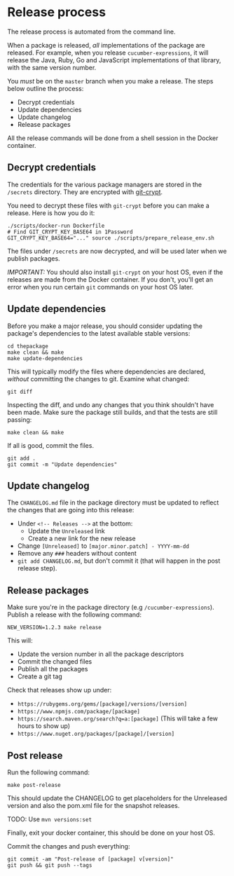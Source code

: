 # Release process

The release process is automated from the command line.

When a package is released, _all_ implementations of the package are released.
For example, when you release `cucumber-expressions`, it will release the Java, Ruby,
Go and JavaScript implementations of that library, with the same version number.

You *must* be on the `master` branch when you make a release. The steps below
outline the process:

* Decrypt credentials
* Update dependencies
* Update changelog
* Release packages

All the release commands will be done from a shell session in the Docker container.

## Decrypt credentials

The credentials for the various package managers are stored in the `/secrets`
directory. They are encrypted with [git-crypt](https://www.agwa.name/projects/git-crypt/).

You need to decrypt these files with `git-crypt` before you can make a release.
Here is how you do it:

    ./scripts/docker-run Dockerfile
    # Find GIT_CRYPT_KEY_BASE64 in 1Password
    GIT_CRYPT_KEY_BASE64="..." source ./scripts/prepare_release_env.sh

The files under `/secrets` are now decrypted, and will be used later when we
publish packages.

*IMPORTANT:* You should also install `git-crypt` on your host OS, even if the
releases are made from the Docker container. If you don't, you'll get an error
when you run certain `git` commands on your host OS later.

## Update dependencies

Before you make a major release, you should consider updating the package's dependencies to the latest
available stable versions:

    cd thepackage
    make clean && make
    make update-dependencies

This will typically modify the files where dependencies are declared, *without*
committing the changes to git. Examine what changed:

    git diff

Inspecting the diff, and undo any changes that you think shouldn't have been made.
Make sure the package still builds, and that the tests are still passing:

    make clean && make

If all is good, commit the files.

    git add .
    git commit -m "Update dependencies"

## Update changelog

The `CHANGELOG.md` file in the package directory must be updated to reflect the
changes that are going into this release:

* Under `<!-- Releases -->` at the bottom:
  * Update the `Unreleased` link
  * Create a new link for the new release
* Change `[Unreleased]` to `[major.minor.patch] - YYYY-mm-dd`
* Remove any `###` headers without content
* `git add CHANGELOG.md`, but don't commit it (that will happen in the post release step).

## Release packages

Make sure you're in the package directory (e.g `/cucumber-expressions`).
Publish a release with the following command:

    NEW_VERSION=1.2.3 make release

This will:

* Update the version number in all the package descriptors
* Commit the changed files
* Publish all the packages
* Create a git tag

Check that releases show up under:

* `https://rubygems.org/gems/[package]/versions/[version]`
* `https://www.npmjs.com/package/[package]`
* `https://search.maven.org/search?q=a:[package]` (This will take a few hours to show up)
* `https://www.nuget.org/packages/[package]/[version]`

## Post release

Run the following command:

    make post-release

This should update the CHANGELOG to get placeholders for the Unreleased version and also the pom.xml file for the snapshot releases.

TODO: Use `mvn versions:set`

Finally, exit your docker container, this should be done on your host OS.

Commit the changes and push everything:

    git commit -am "Post-release of [package] v[version]"
    git push && git push --tags
